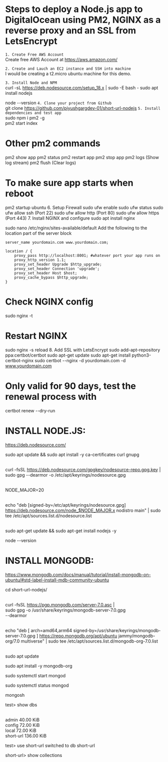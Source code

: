 # Steps to deploy a Node.js app to DigitalOcean using PM2, NGINX as a reverse proxy and an SSL from LetsEncrypt

``1. Create Free AWS Account``
<br>Create free AWS Account at https://aws.amazon.com/

``2. Create and Lauch an EC2 instance and SSH into machine``
<br>I would be creating a t2.micro ubuntu machine for this demo.

``3. Install Node and NPM``
<br>curl -sL https://deb.nodesource.com/setup_18.x | sudo -E bash -
sudo apt install nodejs

node --version
``4. Clone your project from Github``
<br>git clone https://github.com/piyushgargdev-01/short-url-nodejs
``5. Install dependencies and test app``
<br>sudo npm i pm2 -g
<br>pm2 start index

# Other pm2 commands
pm2 show app
pm2 status
pm2 restart app
pm2 stop app
pm2 logs (Show log stream)
pm2 flush (Clear logs)

# To make sure app starts when reboot
pm2 startup ubuntu
6. Setup Firewall
sudo ufw enable
sudo ufw status
sudo ufw allow ssh (Port 22)
sudo ufw allow http (Port 80)
sudo ufw allow https (Port 443)
7. Install NGINX and configure
sudo apt install nginx

sudo nano /etc/nginx/sites-available/default
Add the following to the location part of the server block

    server_name yourdomain.com www.yourdomain.com;

    location / {
        proxy_pass http://localhost:8001; #whatever port your app runs on
        proxy_http_version 1.1;
        proxy_set_header Upgrade $http_upgrade;
        proxy_set_header Connection 'upgrade';
        proxy_set_header Host $host;
        proxy_cache_bypass $http_upgrade;
    }
# Check NGINX config
sudo nginx -t

# Restart NGINX
sudo nginx -s reload
8. Add SSL with LetsEncrypt
sudo add-apt-repository ppa:certbot/certbot
sudo apt-get update
sudo apt-get install python3-certbot-nginx
sudo certbot --nginx -d yourdomain.com -d www.yourdomain.com

# Only valid for 90 days, test the renewal process with
certbot renew --dry-run


# INSTALL NODE.JS:

https://deb.nodesource.com/


sudo apt update && sudo apt install -y ca-certificates curl gnupg

<br>curl -fsSL https://deb.nodesource.com/gpgkey/nodesource-repo.gpg.key | sudo gpg --dearmor -o /etc/apt/keyrings/nodesource.gpg

<br>NODE_MAJOR=20

<br>echo "deb [signed-by=/etc/apt/keyrings/nodesource.gpg] https://deb.nodesource.com/node_$NODE_MAJOR.x nodistro main" | sudo tee /etc/apt/sources.list.d/nodesource.list

<br>sudo apt-get update && sudo apt-get install nodejs -y


node --version

# INSTALL MONGODB:

https://www.mongodb.com/docs/manual/tutorial/install-mongodb-on-ubuntu/#std-label-install-mdb-community-ubuntu

cd short-url-nodejs/

<br>curl -fsSL https://pgp.mongodb.com/server-7.0.asc | \
   sudo gpg -o /usr/share/keyrings/mongodb-server-7.0.gpg \
   --dearmor

<br>echo "deb [ arch=amd64,arm64 signed-by=/usr/share/keyrings/mongodb-server-7.0.gpg ] https://repo.mongodb.org/apt/ubuntu jammy/mongodb-org/7.0 multiverse" | sudo tee /etc/apt/sources.list.d/mongodb-org-7.0.list


<br>sudo apt update

sudo apt install -y mongodb-org

sudo systemctl start mongod

sudo systemctl status mongod

mongosh

test> show dbs

<br>admin       40.00 KiB
<br>config      72.00 KiB
<br>local       72.00 KiB
<br>short-url  136.00 KiB


test> use short-url
switched to db short-url

short-url> show collections
